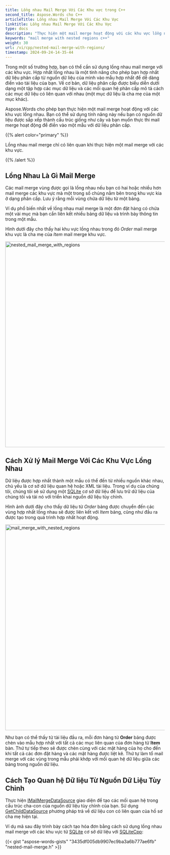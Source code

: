 ```yaml
---
title: Lồng nhau Mail Merge Với Các Khu vực trong C++
second_title: Aspose.Words cho C++
articleTitle: Lồng nhau Mail Merge Với Các Khu Vực
linktitle: Lồng nhau Mail Merge Với Các Khu Vực
type: docs
description: "Thực hiện một mail merge hoạt động với các khu vực lồng nhau bằng cách sử dụng C++. Hợp nhất lồng nhau là một tính năng cho phép bạn hợp nhất dữ liệu phân cấp từ nguồn dữ liệu của mình vào mẫu hợp nhất của bạn."
keywords: "mail merge with nested regions c++"
weight: 30
url: /vi/cpp/nested-mail-merge-with-regions/
timestamp: 2024-09-24-14-35-44
---
```


Trong một số trường hợp, bạn có thể cần sử dụng lồng nhau mail merge với các khu vực. Hợp nhất lồng nhau là một tính năng cho phép bạn hợp nhất dữ liệu phân cấp từ nguồn dữ liệu của mình vào mẫu hợp nhất để dễ dàng điền vào tài liệu của bạn. Về cơ bản, dữ liệu phân cấp được biểu diễn dưới dạng một tập hợp các mục dữ liệu và các mối quan hệ phân cấp mô tả cách các mục dữ liệu có liên quan với nhau (một mục dữ liệu là cha mẹ của một mục khác).

Aspose.Words cho phép bạn thực hiện một mail merge hoạt động với các khu vực lồng nhau. Bạn có thể sử dụng tính năng này nếu bạn có nguồn dữ liệu được sắp xếp thành cấu trúc giống như cây và bạn muốn thực thi mail merge hoạt động để điền vào một mẫu với dữ liệu phân cấp.

{{% alert color="primary" %}}

Lồng nhau mail merge chỉ có liên quan khi thực hiện một mail merge với các khu vực.

{{% /alert %}}

## Lồng Nhau Là Gì Mail Merge

Các mail merge vùng được gọi là lồng nhau nếu bạn có hai hoặc nhiều hơn mail merge các khu vực mà một trong số chúng nằm bên trong khu vực kia ở dạng phân cấp. Lưu ý rằng mỗi vùng chứa dữ liệu từ một bảng.

Ví dụ phổ biến nhất về lồng nhau mail merge là một đơn đặt hàng có chứa một vài mục mà bạn cần liên kết nhiều bảng dữ liệu và trình bày thông tin trong một mẫu.

Hình dưới đây cho thấy hai khu vực lồng nhau trong đó *Order* mail merge khu vực là cha mẹ của *Item* mail merge khu vực.

<img src="nested-mail-merge-with-regions-1.png" alt="nested_mail_merge_with_regions" style="width:650px"/>

## Cách Xử lý Mail Merge Với Các Khu Vực Lồng Nhau

Dữ liệu được hợp nhất thành một mẫu có thể đến từ nhiều nguồn khác nhau, chủ yếu là cơ sở dữ liệu quan hệ hoặc XML tài liệu. Trong ví dụ của chúng tôi, chúng tôi sẽ sử dụng một [SQLite](https://www.sqlite.org/index.html) cơ sở dữ liệu để lưu trữ dữ liệu của chúng tôi và tải nó với triển khai nguồn dữ liệu tùy chỉnh.

Hình ảnh dưới đây cho thấy dữ liệu từ *Order* bảng được chuyển đến các vùng hợp nhất lồng nhau sẽ được liên kết với *Item* bảng, cũng như đầu ra được tạo trong quá trình hợp nhất hoạt động.

<img src="nested-mail-merge-with-regions-2.png" alt="mail_merge_with_nested_regions" style="width:650px"/>

Như bạn có thể thấy từ tài liệu đầu ra, mỗi đơn hàng từ **Order** bảng được chèn vào mẫu hợp nhất với tất cả các mục liên quan của đơn hàng từ **Item** bàn. Thứ tự tiếp theo sẽ được chèn cùng với các mặt hàng của họ cho đến khi tất cả các đơn đặt hàng và các mặt hàng được liệt kê. Thứ tự làm tổ mail merge với các vùng trong mẫu phải khớp với mối quan hệ dữ liệu giữa các bảng trong nguồn dữ liệu.

## Cách Tạo Quan hệ Dữ liệu Từ Nguồn Dữ Liệu Tùy Chỉnh

Thực hiện [IMailMergeDataSource](https://reference.aspose.com/words/cpp/aspose.words.mailmerging/imailmergedatasource/) giao diện để tạo các mối quan hệ trong cấu trúc cha-con của nguồn dữ liệu tùy chỉnh của bạn. Sử dụng [GetChildDataSource](https://reference.aspose.com/words/cpp/aspose.words.mailmerging/imailmergedatasource/getchilddatasource/) phương pháp trả về dữ liệu con có liên quan của hồ sơ cha mẹ hiện tại.

Ví dụ mã sau đây trình bày cách tạo hóa đơn bằng cách sử dụng lồng nhau mail merge với các khu vực từ [SQLite](https://www.sqlite.org/index.html) cơ sở dữ liệu với [SQLiteCpp](https://github.com/SRombauts/SQLiteCpp):

{{< gist "aspose-words-gists" "3435df005db9907ec9ba3a6b777ae6fb" "nested-mail-merge.h" >}}

